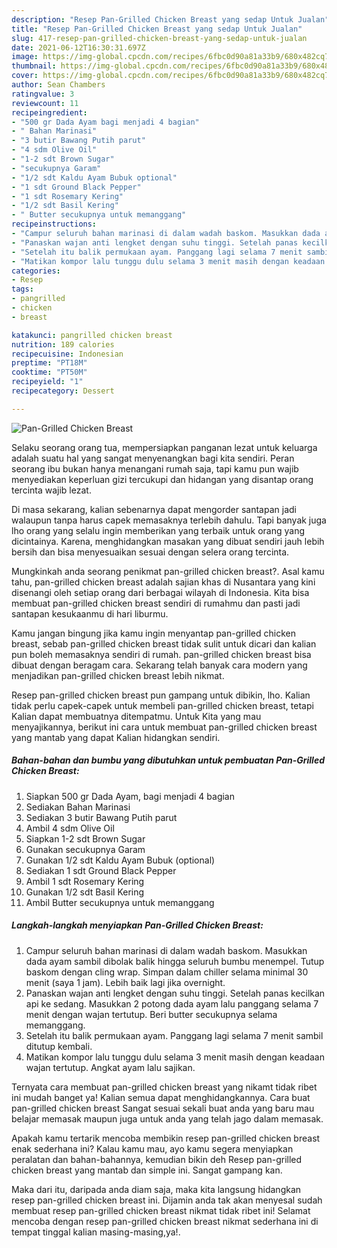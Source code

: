 ```yaml
---
description: "Resep Pan-Grilled Chicken Breast yang sedap Untuk Jualan"
title: "Resep Pan-Grilled Chicken Breast yang sedap Untuk Jualan"
slug: 417-resep-pan-grilled-chicken-breast-yang-sedap-untuk-jualan
date: 2021-06-12T16:30:31.697Z
image: https://img-global.cpcdn.com/recipes/6fbc0d90a81a33b9/680x482cq70/pan-grilled-chicken-breast-foto-resep-utama.jpg
thumbnail: https://img-global.cpcdn.com/recipes/6fbc0d90a81a33b9/680x482cq70/pan-grilled-chicken-breast-foto-resep-utama.jpg
cover: https://img-global.cpcdn.com/recipes/6fbc0d90a81a33b9/680x482cq70/pan-grilled-chicken-breast-foto-resep-utama.jpg
author: Sean Chambers
ratingvalue: 3
reviewcount: 11
recipeingredient:
- "500 gr Dada Ayam bagi menjadi 4 bagian"
- " Bahan Marinasi"
- "3 butir Bawang Putih parut"
- "4 sdm Olive Oil"
- "1-2 sdt Brown Sugar"
- "secukupnya Garam"
- "1/2 sdt Kaldu Ayam Bubuk optional"
- "1 sdt Ground Black Pepper"
- "1 sdt Rosemary Kering"
- "1/2 sdt Basil Kering"
- " Butter secukupnya untuk memanggang"
recipeinstructions:
- "Campur seluruh bahan marinasi di dalam wadah baskom. Masukkan dada ayam sambil dibolak balik hingga seluruh bumbu menempel. Tutup baskom dengan cling wrap. Simpan dalam chiller selama minimal 30 menit (saya 1 jam). Lebih baik lagi jika overnight."
- "Panaskan wajan anti lengket dengan suhu tinggi. Setelah panas kecilkan api ke sedang. Masukkan 2 potong dada ayam lalu panggang selama 7 menit dengan wajan tertutup. Beri butter secukupnya selama memanggang."
- "Setelah itu balik permukaan ayam. Panggang lagi selama 7 menit sambil ditutup kembali."
- "Matikan kompor lalu tunggu dulu selama 3 menit masih dengan keadaan wajan tertutup. Angkat ayam lalu sajikan."
categories:
- Resep
tags:
- pangrilled
- chicken
- breast

katakunci: pangrilled chicken breast 
nutrition: 189 calories
recipecuisine: Indonesian
preptime: "PT18M"
cooktime: "PT50M"
recipeyield: "1"
recipecategory: Dessert

---
```



![Pan-Grilled Chicken Breast](https://img-global.cpcdn.com/recipes/6fbc0d90a81a33b9/680x482cq70/pan-grilled-chicken-breast-foto-resep-utama.jpg)

Selaku seorang orang tua, mempersiapkan panganan lezat untuk keluarga adalah suatu hal yang sangat menyenangkan bagi kita sendiri. Peran seorang ibu bukan hanya menangani rumah saja, tapi kamu pun wajib menyediakan keperluan gizi tercukupi dan hidangan yang disantap orang tercinta wajib lezat.

Di masa  sekarang, kalian sebenarnya dapat mengorder santapan jadi walaupun tanpa harus capek memasaknya terlebih dahulu. Tapi banyak juga lho orang yang selalu ingin memberikan yang terbaik untuk orang yang dicintainya. Karena, menghidangkan masakan yang dibuat sendiri jauh lebih bersih dan bisa menyesuaikan sesuai dengan selera orang tercinta. 



Mungkinkah anda seorang penikmat pan-grilled chicken breast?. Asal kamu tahu, pan-grilled chicken breast adalah sajian khas di Nusantara yang kini disenangi oleh setiap orang dari berbagai wilayah di Indonesia. Kita bisa membuat pan-grilled chicken breast sendiri di rumahmu dan pasti jadi santapan kesukaanmu di hari liburmu.

Kamu jangan bingung jika kamu ingin menyantap pan-grilled chicken breast, sebab pan-grilled chicken breast tidak sulit untuk dicari dan kalian pun boleh memasaknya sendiri di rumah. pan-grilled chicken breast bisa dibuat dengan beragam cara. Sekarang telah banyak cara modern yang menjadikan pan-grilled chicken breast lebih nikmat.

Resep pan-grilled chicken breast pun gampang untuk dibikin, lho. Kalian tidak perlu capek-capek untuk membeli pan-grilled chicken breast, tetapi Kalian dapat membuatnya ditempatmu. Untuk Kita yang mau menyajikannya, berikut ini cara untuk membuat pan-grilled chicken breast yang mantab yang dapat Kalian hidangkan sendiri.

<!--inarticleads1-->

##### Bahan-bahan dan bumbu yang dibutuhkan untuk pembuatan Pan-Grilled Chicken Breast:

1. Siapkan 500 gr Dada Ayam, bagi menjadi 4 bagian
1. Sediakan  Bahan Marinasi
1. Sediakan 3 butir Bawang Putih parut
1. Ambil 4 sdm Olive Oil
1. Siapkan 1-2 sdt Brown Sugar
1. Gunakan secukupnya Garam
1. Gunakan 1/2 sdt Kaldu Ayam Bubuk (optional)
1. Sediakan 1 sdt Ground Black Pepper
1. Ambil 1 sdt Rosemary Kering
1. Gunakan 1/2 sdt Basil Kering
1. Ambil  Butter secukupnya untuk memanggang




<!--inarticleads2-->

##### Langkah-langkah menyiapkan Pan-Grilled Chicken Breast:

1. Campur seluruh bahan marinasi di dalam wadah baskom. Masukkan dada ayam sambil dibolak balik hingga seluruh bumbu menempel. Tutup baskom dengan cling wrap. Simpan dalam chiller selama minimal 30 menit (saya 1 jam). Lebih baik lagi jika overnight.
1. Panaskan wajan anti lengket dengan suhu tinggi. Setelah panas kecilkan api ke sedang. Masukkan 2 potong dada ayam lalu panggang selama 7 menit dengan wajan tertutup. Beri butter secukupnya selama memanggang.
1. Setelah itu balik permukaan ayam. Panggang lagi selama 7 menit sambil ditutup kembali.
1. Matikan kompor lalu tunggu dulu selama 3 menit masih dengan keadaan wajan tertutup. Angkat ayam lalu sajikan.




Ternyata cara membuat pan-grilled chicken breast yang nikamt tidak ribet ini mudah banget ya! Kalian semua dapat menghidangkannya. Cara buat pan-grilled chicken breast Sangat sesuai sekali buat anda yang baru mau belajar memasak maupun juga untuk anda yang telah jago dalam memasak.

Apakah kamu tertarik mencoba membikin resep pan-grilled chicken breast enak sederhana ini? Kalau kamu mau, ayo kamu segera menyiapkan peralatan dan bahan-bahannya, kemudian bikin deh Resep pan-grilled chicken breast yang mantab dan simple ini. Sangat gampang kan. 

Maka dari itu, daripada anda diam saja, maka kita langsung hidangkan resep pan-grilled chicken breast ini. Dijamin anda tak akan menyesal sudah membuat resep pan-grilled chicken breast nikmat tidak ribet ini! Selamat mencoba dengan resep pan-grilled chicken breast nikmat sederhana ini di tempat tinggal kalian masing-masing,ya!.

